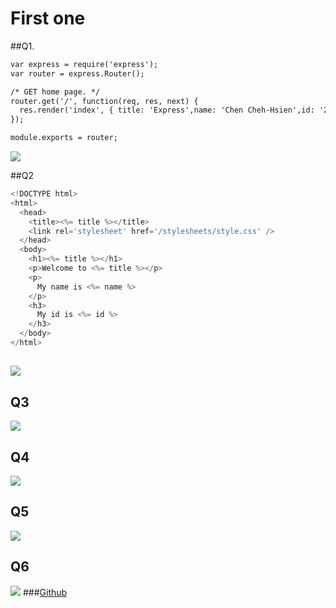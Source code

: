 # First one

##Q1.
```html
var express = require('express');
var router = express.Router();

/* GET home page. */
router.get('/', function(req, res, next) {
  res.render('index', { title: 'Express',name: 'Chen Cheh-Hsien',id: '209410140'});
});

module.exports = router;
```
![](https://i.imgur.com/5boq1MC.png)

##Q2
```js
<!DOCTYPE html>
<html>
  <head>
    <title><%= title %></title>
    <link rel='stylesheet' href='/stylesheets/style.css' />
  </head>
  <body>
    <h1><%= title %></h1>
    <p>Welcome to <%= title %></p>
    <p>
      My name is <%= name %>
    </p>
    <h3>
      My id is <%= id %>
    </h3>
  </body>
</html>
```
![](https://i.imgur.com/ftPhvrz.jpg)
---

## Q3
![](https://i.imgur.com/A5TPSYQ.png)

## Q4
![](https://i.imgur.com/V18eI82.png)

## Q5
![](https://i.imgur.com/dudvKcd.png)

## Q6
![](https://i.imgur.com/kG19HkA.png)
###[Github](https://github.com/asz18369/1101-db-crown-209410140)